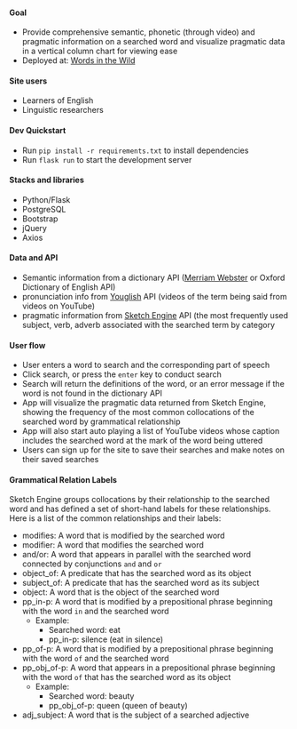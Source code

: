 #### Goal
- Provide comprehensive semantic, phonetic (through video) and pragmatic information on a searched word and visualize pragmatic data in a vertical column chart for viewing ease 
- Deployed at: [Words in the Wild](http://words-in-the-wild.herokuapp.com)

#### Site users
- Learners of English
- Linguistic researchers 

#### Dev Quickstart
- Run `pip install -r requirements.txt` to install dependencies
- Run `flask run` to start the development server

#### Stacks and libraries
- Python/Flask
- PostgreSQL
- Bootstrap
- jQuery
- Axios

#### Data and API
	
- Semantic information from a dictionary API ([Merriam Webster](https://dictionaryapi.com/) or Oxford Dictionary of English API)
- pronunciation info from [Youglish](https://youglish.com/api/doc/js-api) API (videos of the term being said from videos on YouTube)
- pragmatic information from [Sketch Engine](https://www.sketchengine.eu/documentation/api-documentation/#toggle-id-2) API (the most frequently used subject, verb, adverb associated with the searched term by category


#### User flow
- User enters a word to search and the corresponding part of speech
- Click search, or press the `enter` key to conduct search
- Search will return the definitions of the word, or an error message if the word is not found in the dictionary API
- App will visualize the pragmatic data returned from Sketch Engine, showing the frequency of the most common collocations of the searched word by grammatical relationship
- App will also start auto playing a list of YouTube videos whose caption includes the searched word at the mark of the word being uttered
- Users can sign up for the site to save their searches and make notes on their saved searches 

#### Grammatical Relation Labels
Sketch Engine groups collocations by their relationship to the searched word and has defined a set of short-hand labels for these relationships. Here is a list of the common relationships and their labels:

- modifies: A word that is modified by the searched word
- modifier: A word that modifies the searched word
- and/or: A word that appears in parallel with the searched word connected by conjunctions `and` and `or` 
- object_of: A predicate that has the searched word as its object
- subject_of: A predicate that has the searched word as its subject 
- object: A word that is the object of the searched word
- pp_in-p: A word that is modified by a prepositional phrase beginning with the word `in` and the searched word
	- Example:
		- Searched word: eat
		- pp_in-p: silence (eat in silence)
- pp_of-p: A word that is modified by a prepositional phrase beginning with the word `of` and the searched word 
- pp\_obj_of-p: A word that appears in a prepositional phrase beginning with the word `of` that has the searched word as its object
	- Example:
		- Searched word: beauty
		- pp\_obj_of-p: queen (queen of beauty)
- adj_subject: A word that is the subject of a searched adjective
		